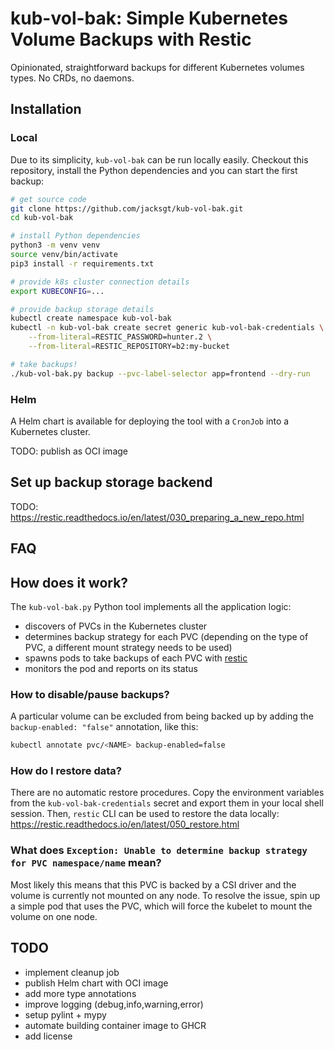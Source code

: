 # kub-vol-bak: Simple Kubernetes Volume Backups with Restic

Opinionated, straightforward backups for different Kubernetes volumes types. No CRDs, no daemons.

## Installation

### Local

Due to its simplicity, `kub-vol-bak` can be run locally easily.
Checkout this repository, install the Python dependencies and you can start the first backup:

```sh
# get source code
git clone https://github.com/jacksgt/kub-vol-bak.git
cd kub-vol-bak

# install Python dependencies
python3 -m venv venv
source venv/bin/activate
pip3 install -r requirements.txt

# provide k8s cluster connection details
export KUBECONFIG=...

# provide backup storage details
kubectl create namespace kub-vol-bak
kubectl -n kub-vol-bak create secret generic kub-vol-bak-credentials \
    --from-literal=RESTIC_PASSWORD=hunter.2 \
    --from-literal=RESTIC_REPOSITORY=b2:my-bucket

# take backups!
./kub-vol-bak.py backup --pvc-label-selector app=frontend --dry-run
```

### Helm

A Helm chart is available for deploying the tool with a `CronJob` into a Kubernetes cluster.

TODO: publish as OCI image

## Set up backup storage backend

TODO: https://restic.readthedocs.io/en/latest/030_preparing_a_new_repo.html

## FAQ

## How does it work?

The `kub-vol-bak.py` Python tool implements all the application logic:

* discovers of PVCs in the Kubernetes cluster
* determines backup strategy for each PVC (depending on the type of PVC, a different mount strategy needs to be used)
* spawns pods to take backups of each PVC with [restic](https://github.com/restic/restic/)
* monitors the pod and reports on its status

### How to disable/pause backups?

A particular volume can be excluded from being backed up by adding the `backup-enabled: "false"` annotation, like this:

```sh
kubectl annotate pvc/<NAME> backup-enabled=false
```

### How do I restore data?

There are no automatic restore procedures.
Copy the environment variables from the `kub-vol-bak-credentials` secret and export them in your local shell session.
Then, `restic` CLI can be used to restore the data locally: <https://restic.readthedocs.io/en/latest/050_restore.html>

### What does `Exception: Unable to determine backup strategy for PVC namespace/name` mean?

Most likely this means that this PVC is backed by a CSI driver and the volume is currently not mounted on any node. To resolve the issue, spin up a simple pod that uses the PVC, which will force the kubelet to mount the volume on one node.

## TODO

- implement cleanup job
- publish Helm chart with OCI image
- add more type annotations
- improve logging (debug,info,warning,error)
- setup pylint + mypy
- automate building container image to GHCR
- add license
